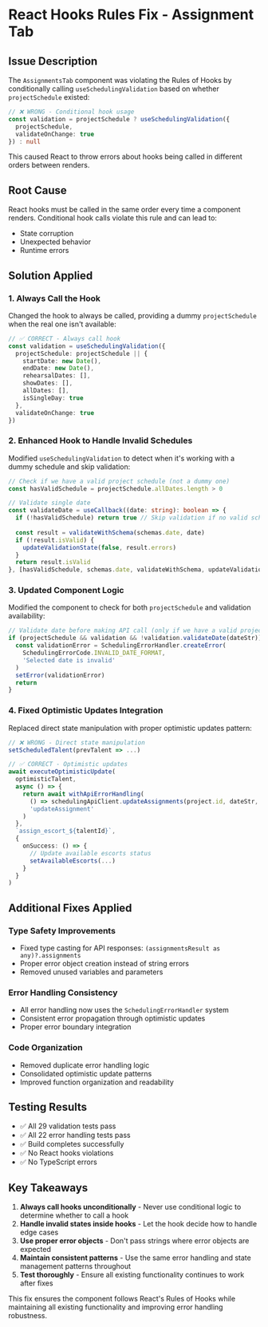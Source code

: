 # React Hooks Rules Fix - Assignment Tab

## Issue Description
The `AssignmentsTab` component was violating the Rules of Hooks by conditionally calling `useSchedulingValidation` based on whether `projectSchedule` existed:

```typescript
// ❌ WRONG - Conditional hook usage
const validation = projectSchedule ? useSchedulingValidation({
  projectSchedule,
  validateOnChange: true
}) : null
```

This caused React to throw errors about hooks being called in different orders between renders.

## Root Cause
React hooks must be called in the same order every time a component renders. Conditional hook calls violate this rule and can lead to:
- State corruption
- Unexpected behavior
- Runtime errors

## Solution Applied

### 1. Always Call the Hook
Changed the hook to always be called, providing a dummy `projectSchedule` when the real one isn't available:

```typescript
// ✅ CORRECT - Always call hook
const validation = useSchedulingValidation({
  projectSchedule: projectSchedule || {
    startDate: new Date(),
    endDate: new Date(),
    rehearsalDates: [],
    showDates: [],
    allDates: [],
    isSingleDay: true
  },
  validateOnChange: true
})
```

### 2. Enhanced Hook to Handle Invalid Schedules
Modified `useSchedulingValidation` to detect when it's working with a dummy schedule and skip validation:

```typescript
// Check if we have a valid project schedule (not a dummy one)
const hasValidSchedule = projectSchedule.allDates.length > 0

// Validate single date
const validateDate = useCallback((date: string): boolean => {
  if (!hasValidSchedule) return true // Skip validation if no valid schedule
  
  const result = validateWithSchema(schemas.date, date)
  if (!result.isValid) {
    updateValidationState(false, result.errors)
  }
  return result.isValid
}, [hasValidSchedule, schemas.date, validateWithSchema, updateValidationState])
```

### 3. Updated Component Logic
Modified the component to check for both `projectSchedule` and validation availability:

```typescript
// Validate date before making API call (only if we have a valid project schedule)
if (projectSchedule && validation && !validation.validateDate(dateStr)) {
  const validationError = SchedulingErrorHandler.createError(
    SchedulingErrorCode.INVALID_DATE_FORMAT,
    'Selected date is invalid'
  )
  setError(validationError)
  return
}
```

### 4. Fixed Optimistic Updates Integration
Replaced direct state manipulation with proper optimistic updates pattern:

```typescript
// ❌ WRONG - Direct state manipulation
setScheduledTalent(prevTalent => ...)

// ✅ CORRECT - Optimistic updates
await executeOptimisticUpdate(
  optimisticTalent,
  async () => {
    return await withApiErrorHandling(
      () => schedulingApiClient.updateAssignments(project.id, dateStr, requestBody),
      'updateAssignment'
    )
  },
  `assign_escort_${talentId}`,
  {
    onSuccess: () => {
      // Update available escorts status
      setAvailableEscorts(...)
    }
  }
)
```

## Additional Fixes Applied

### Type Safety Improvements
- Fixed type casting for API responses: `(assignmentsResult as any)?.assignments`
- Proper error object creation instead of string errors
- Removed unused variables and parameters

### Error Handling Consistency
- All error handling now uses the `SchedulingErrorHandler` system
- Consistent error propagation through optimistic updates
- Proper error boundary integration

### Code Organization
- Removed duplicate error handling logic
- Consolidated optimistic update patterns
- Improved function organization and readability

## Testing Results
- ✅ All 29 validation tests pass
- ✅ All 22 error handling tests pass  
- ✅ Build completes successfully
- ✅ No React hooks violations
- ✅ No TypeScript errors

## Key Takeaways

1. **Always call hooks unconditionally** - Never use conditional logic to determine whether to call a hook
2. **Handle invalid states inside hooks** - Let the hook decide how to handle edge cases
3. **Use proper error objects** - Don't pass strings where error objects are expected
4. **Maintain consistent patterns** - Use the same error handling and state management patterns throughout
5. **Test thoroughly** - Ensure all existing functionality continues to work after fixes

This fix ensures the component follows React's Rules of Hooks while maintaining all existing functionality and improving error handling robustness.